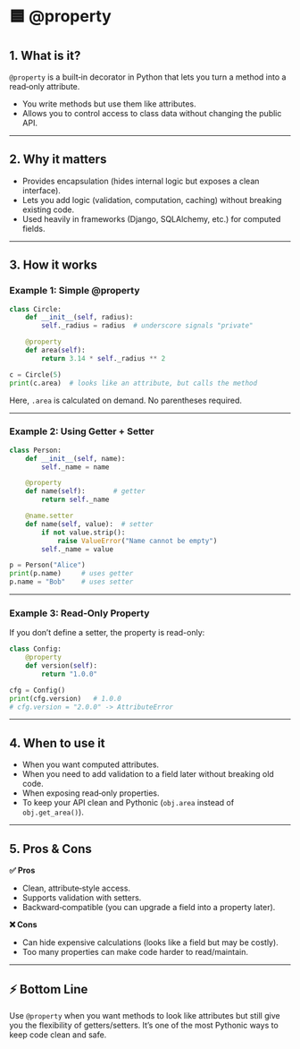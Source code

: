 # 🟦 @property 

## 1. What is it?

`@property` is a built‑in decorator in Python that lets you turn a method into a read‑only attribute.

- You write methods but use them like attributes.
- Allows you to control access to class data without changing the public API.

---

## 2. Why it matters

- Provides encapsulation (hides internal logic but exposes a clean interface).
- Lets you add logic (validation, computation, caching) without breaking existing code.
- Used heavily in frameworks (Django, SQLAlchemy, etc.) for computed fields.

---

## 3. How it works

### Example 1: Simple @property

```python
class Circle:
    def __init__(self, radius):
        self._radius = radius  # underscore signals "private"

    @property
    def area(self):
        return 3.14 * self._radius ** 2

c = Circle(5)
print(c.area)  # looks like an attribute, but calls the method
```

Here, `.area` is calculated on demand. No parentheses required.

---

### Example 2: Using Getter + Setter

```python
class Person:
    def __init__(self, name):
        self._name = name

    @property
    def name(self):       # getter
        return self._name

    @name.setter
    def name(self, value):  # setter
        if not value.strip():
            raise ValueError("Name cannot be empty")
        self._name = value

p = Person("Alice")
print(p.name)     # uses getter
p.name = "Bob"    # uses setter
```

---

### Example 3: Read‑Only Property

If you don’t define a setter, the property is read-only:

```python
class Config:
    @property
    def version(self):
        return "1.0.0"

cfg = Config()
print(cfg.version)   # 1.0.0
# cfg.version = "2.0.0" -> AttributeError
```

---

## 4. When to use it

- When you want computed attributes.
- When you need to add validation to a field later without breaking old code.
- When exposing read‑only properties.
- To keep your API clean and Pythonic (`obj.area` instead of `obj.get_area()`).

---

## 5. Pros & Cons

**✅ Pros**
- Clean, attribute‑style access.
- Supports validation with setters.
- Backward‑compatible (you can upgrade a field into a property later).

**❌ Cons**
- Can hide expensive calculations (looks like a field but may be costly).
- Too many properties can make code harder to read/maintain.

---

## ⚡ Bottom Line

Use `@property` when you want methods to look like attributes but still give you the flexibility of getters/setters. It’s one of the most Pythonic ways to keep code clean and safe.
